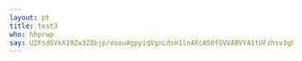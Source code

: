 ```yaml
---
layout: pt
title: test3
who: hhprwp
say: U2FsdGVkX19Zw3Z8bjp/ooauAgpyiqVgnLdsH1ln4XcA5UfGVVABVYA1tUFzhsv3gLSE1xP0XLLdnPgGkBt2gCbZlAPBUljRMVBazkKpsPw94B0BNbJGDqeyOwmh/ZoBZdGoCXTLhnFj0hXEo1tOYv2tRFnX75ZF6DMGSBbUUOz9B+0jAnVu9N+bedqgVJPExDLOOisejN9CHyMJMIGdQg==
---
```



